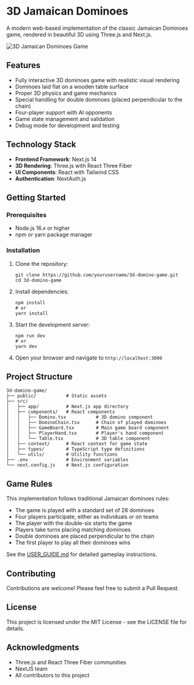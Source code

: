 # 3D Jamaican Dominoes

A modern web-based implementation of the classic Jamaican Dominoes game, rendered in beautiful 3D using Three.js and Next.js.

![3D Jamaican Dominoes Game](screenshot.png)

## Features

- Fully interactive 3D dominoes game with realistic visual rendering
- Dominoes laid flat on a wooden table surface
- Proper 3D physics and game mechanics
- Special handling for double dominoes (placed perpendicular to the chain)
- Four-player support with AI opponents
- Game state management and validation
- Debug mode for development and testing

## Technology Stack

- **Frontend Framework**: Next.js 14
- **3D Rendering**: Three.js with React Three Fiber
- **UI Components**: React with Tailwind CSS
- **Authentication**: NextAuth.js

## Getting Started

### Prerequisites

- Node.js 16.x or higher
- npm or yarn package manager

### Installation

1. Clone the repository:

   ```
   git clone https://github.com/yourusername/3d-domino-game.git
   cd 3d-domino-game
   ```

2. Install dependencies:

   ```
   npm install
   # or
   yarn install
   ```

3. Start the development server:

   ```
   npm run dev
   # or
   yarn dev
   ```

4. Open your browser and navigate to `http://localhost:3000`

## Project Structure

```
3d-domino-game/
├── public/           # Static assets
├── src/
│   ├── app/          # Next.js app directory
│   ├── components/   # React components
│   │   ├── Domino.tsx           # 3D domino component
│   │   ├── DominoChain.tsx      # Chain of played dominoes
│   │   ├── GameBoard.tsx        # Main game board component
│   │   ├── PlayerHand.tsx       # Player's hand component
│   │   └── Table.tsx            # 3D table component
│   ├── context/      # React context for game state
│   ├── types/        # TypeScript type definitions
│   └── utils/        # Utility functions
├── .env              # Environment variables
└── next.config.js    # Next.js configuration
```

## Game Rules

This implementation follows traditional Jamaican dominoes rules:

- The game is played with a standard set of 28 dominoes
- Four players participate, either as individuals or on teams
- The player with the double-six starts the game
- Players take turns placing matching dominoes
- Double dominoes are placed perpendicular to the chain
- The first player to play all their dominoes wins

See the [USER_GUIDE.md](USER_GUIDE.md) for detailed gameplay instructions.

## Contributing

Contributions are welcome! Please feel free to submit a Pull Request.

## License

This project is licensed under the MIT License - see the LICENSE file for details.

## Acknowledgments

- Three.js and React Three Fiber communities
- NextJS team
- All contributors to this project